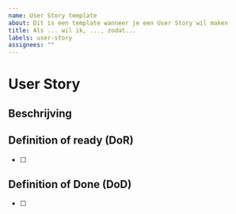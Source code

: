 ```yaml
---
name: User Story template
about: Dit is een template wanneer je een User Story wil maken
title: Als ... wil ik, ..., zodat...
labels: user-story
assignees: ""
---
```


# User Story

## Beschrijving

## Definition of ready (DoR)

-   [ ]

## Definition of Done (DoD)

-   [ ]
